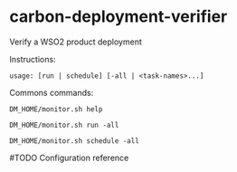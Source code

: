 # carbon-deployment-verifier
Verify a WSO2 product deployment

Instructions:

`usage: [run | schedule] [-all | <task-names>...]`

Commons commands:

```
DM_HOME/monitor.sh help

DM_HOME/monitor.sh run -all

DM_HOME/monitor.sh schedule -all
```

#TODO
Configuration reference
